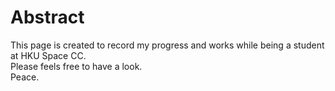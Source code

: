 # Abstract

This page is created to record my progress and works while being a student at HKU Space CC.  
Please feels free to have a look.  
Peace. 
